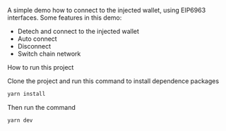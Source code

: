 A simple demo how to connect to the injected wallet, using EIP6963 interfaces.
Some features in this demo:

- Detech and connect to the injected wallet
- Auto connect
- Disconnect
- Switch chain network

How to run this project

Clone the project and run this command to install dependence packages

```bash
yarn install
```

Then run the command

```bash
yarn dev
```